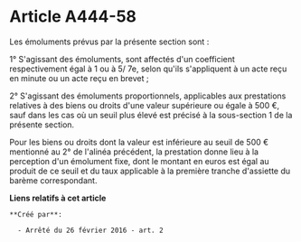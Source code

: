 # Article A444-58

Les émoluments prévus par la présente section sont : 

1° S'agissant des émoluments, sont affectés d'un coefficient respectivement égal à 1 ou à 5/ 7e, selon qu'ils s'appliquent à
un acte reçu en minute ou un acte reçu en brevet ; 

2° S'agissant des émoluments proportionnels, applicables aux prestations relatives à des biens ou droits d'une valeur
supérieure ou égale à 500 €, sauf dans les cas où un seuil plus élevé est précisé à la sous-section 1 de la présente
section. 

Pour les biens ou droits dont la valeur est inférieure au seuil de 500 € mentionné au 2° de l'alinéa précédent, la prestation
donne lieu à la perception d'un émolument fixe, dont le montant en euros est égal au produit de ce seuil et du taux
applicable à la première tranche d'assiette du barème correspondant.

**Liens relatifs à cet article**

	**Créé par**:

	  - Arrêté du 26 février 2016 - art. 2
